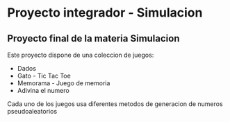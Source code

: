 # Proyecto integrador - Simulacion

## Proyecto final de la materia Simulacion  

Este proyecto dispone de una coleccion de juegos:
* Dados
* Gato - Tic Tac Toe
* Memorama - Juego de memoria
* Adivina el numero 

Cada uno de los juegos usa diferentes metodos de generacion de numeros pseudoaleatorios
